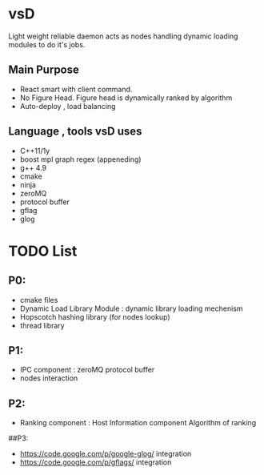 # vsD

Light weight reliable daemon acts as nodes handling dynamic loading modules
to do it's jobs.

## Main Purpose

* React smart with client command.
* No Figure Head. Figure head is dynamically ranked by algorithm
* Auto-deploy , load balancing

## Language , tools vsD uses

* C++11/1y
* boost mpl graph regex (appeneding)
* g++ 4.9
* cmake
* ninja
* zeroMQ
* protocol buffer
* gflag
* glog

# TODO List

## P0:
- cmake files
- Dynamic Load Library Module : dynamic library loading mechenism
- Hopscotch hashing library (for nodes lookup)
- thread library

## P1:
- IPC component :
      zeroMQ
      protocol buffer
- nodes interaction

## P2:
- Ranking component :
   Host Information component
   Algorithm of ranking

##P3:
- https://code.google.com/p/google-glog/ integration
- https://code.google.com/p/gflags/ integration

